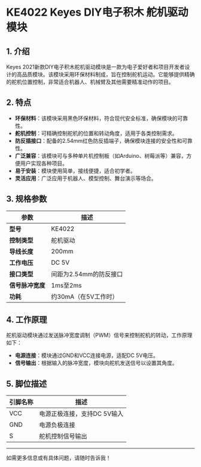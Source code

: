 
# KE4022 Keyes DIY电子积木 舵机驱动模块

## 1. 介绍

Keyes 2021新款DIY电子积木舵机驱动模块是一款为电子爱好者和项目开发者设计的高品质模块。该模块采用环保材料制成，旨在控制舵机运动。它能够提供精确的舵机位置控制，非常适合机器人、机械臂及其他需要精准动作的项目。

## 2. 特点

- **环保材料**：该模块采用黑色环保材料，符合现代安全标准，确保模块的可靠性。
- **舵机控制**：可精确控制舵机的位置和转动角度，适用于各类控制需求。
- **防反插接口**：配备的2.54mm红色防反插端子，确保模块连接的安全性和可靠性。
- **广泛兼容**：该模块可与多种单片机控制板（如Arduino、树莓派等）兼容，方便用户实现各种项目。
- **易于安装**：模块使用简单，接线便捷，适合初学者。
- **灵活应用**：广泛应用于机器人、模型控制、舞台演示等场合。

## 3. 规格参数

| 参数          | 描述                   |
|---------------|-----------------------|
| **型号**      | KE4022                |
| **控制类型**  | 舵机驱动              |
| **导线长度**  | 200mm                 |
| **工作电压**  | DC 5V                 |
| **接口类型**  | 间距为2.54mm的防反接口 |
| **信号脉冲宽度**| 1ms至2ms              |
| **功耗**      | 约30mA（在5V工作时）  |

## 4. 工作原理

舵机驱动模块通过发送脉冲宽度调制（PWM）信号来控制舵机的转动，工作原理如下：

- **电源连接**：模块通过GND和VCC连接电源，适配DC 5V电压。
- **信号输出**：根据输入的脉冲宽度，模块向舵机发送信号以设置其角度。

## 5. 脚位描述

| 引脚名称 | 描述                            |
|----------|---------------------------------|
| VCC      | 电源正极连接，支持DC 5V输入   |
| GND      | 电源负极连接                    |
| S        | 舵机控制信号输出              |

---

如需更多信息或有具体问题，请随时告诉我！
